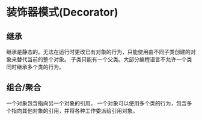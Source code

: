 # 装饰器模式(Decorator)

## 继承
继承是静态的。无法在运行时更改已有对象的行为，只能使用由不同子类创建的对象来替代当前的整个对象。
子类只能有一个父类。大部分编程语言不允许一个类同时继承多个类的行为。

## 组合/聚合
一个对象包含指向另一个对象的引用。
一个对象可以使用多个类的行为，包含多个指向其他对象的引用，并将各种工作委派给引用对象。